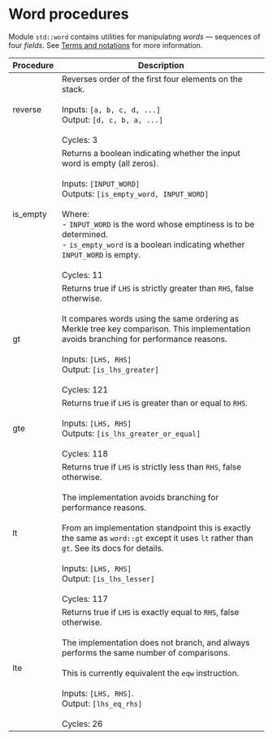 # Word procedures

Module `std::word` contains utilities for manipulating *words* &mdash; sequences of four *fields*.
See [Terms and notations](./main.md#Terms-and-notations) for more information.

| Procedure      | Description   |
| -------------- | ------------- |
| reverse        | Reverses order of the first four elements on the stack.<br /><br />Inputs: `[a, b, c, d, ...]`<br />Output: `[d, c, b, a, ...]`<br /><br />Cycles: 3|
| is\_empty      | Returns a boolean indicating whether the input word is empty (all zeros).<br /><br />Inputs: `[INPUT_WORD]`<br />Outputs: `[is_empty_word, INPUT_WORD]`<br /><br />Where:<br />- `INPUT_WORD` is the word whose emptiness is to be determined.<br />- `is_empty_word` is a boolean indicating whether `INPUT_WORD` is empty.<br /><br />Cycles: 11|
| gt             | Returns true if `LHS` is strictly greater than `RHS`, false otherwise.<br /><br />It compares words using the same ordering as Merkle tree key comparison. This implementation avoids branching for performance reasons.<br /><br />Inputs: `[LHS, RHS]`<br />Output: `[is_lhs_greater]`<br /><br />Cycles: 121 |
| gte            | Returns true if `LHS` is greater than or equal to `RHS`.<br /><br />Inputs: `[LHS, RHS]`<br />Outputs: `[is_lhs_greater_or_equal]`<br /><br />Cycles: 118 |
| lt             | Returns true if `LHS` is strictly less than `RHS`, false otherwise.<br /><br />The implementation avoids branching for performance reasons.<br /><br />From an implementation standpoint this is exactly the same as `word::gt` except it uses `lt` rather than `gt`. See its docs for details.<br /><br />Inputs: `[LHS, RHS]`<br />Output: `[is_lhs_lesser]`<br /><br />Cycles: 117 |
| lte            | Returns true if `LHS` is exactly equal to `RHS`, false otherwise.<br /><br />The implementation does not branch, and always performs the same number of comparisons.<br /><br />This is currently equivalent the `eqw` instruction.<br /><br />Inputs: `[LHS, RHS]`.<br />Output: `[lhs_eq_rhs]`<br /><br />Cycles: 26 |
